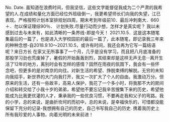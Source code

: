 No.
Date.
虽知道在浪费时间，但我坚信，这些文字能督促我成为二个严肃的我希望的人.在成绩和量化方面已经位外班级倒一，我更希望师长们向我的失望，江已表现。严格按照计划本室排规划四周，期末考到年级前10．最后冲刺南大．660＋．勿以保证理综90％．
计划失败.尽量行动而少想，怎样才是真实呢？
我以未感到过去与未来有，如此清晰的一条界线-即是今天！
2021.10.5．这是这本随笔集最后的一篇了，也是进入大学校园前的最后一篇了，此本随笔，即记录我三年来的种种念想-自2018.9.10～2021.10.5，或许有时间，我还会再为它写一篇结语呢？来日方长
在家又无所事事了一个月，几乎是没有学习，而且把八月底准备的那股学习劲也荒废掉了，暑假的开始轰轰到烈，其结束却是这样无声无息···离开生活了12年的地方，离别时会有怎样的感情？固然在雨夜的氛围下，我会有一些怀念吧，但更多的是对南京的向往。对新生活的希望、挣脱束缚的解脱。无穷的未知向我招手，新世界的大门向我打开，我又一次扩大了个人的自由。我激动万分。但原来的生活，还有一些故丰，高易人保护，我花了一个多小时，将我那不大的房间介绍和转交给了小我十岁的弟弟，希望他不要忘记我辛苦搜集下来的历史，希望他能成为比我更优灌的人才，秉承我的一些优良习惯，不要再走我和父子的弯路。我的小学，总的来说，是曲折坎坷的而初中，总的未说，是幸福快乐的，可惜都没能保留下充分的记录-我想拥有自己的历史，自己书写我自己的历史.
携着我历史上所有我珍爱的人事物，向着光明的未来前进！
